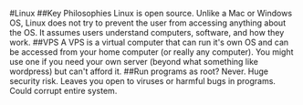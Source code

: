 #Linux
##Key Philosophies 
Linux is open source. Unlike a Mac or Windows OS, Linux does not try to prevent the user from accessing anything about the OS. It assumes users understand computers, software, and how they work. 
##VPS 
A VPS is a virtual computer that can run it's own OS and can be accessed from your home computer (or really any computer). 
You might use one if you need your own server (beyond what something like wordpress) but can't afford it. 
##Run programs as root? 
Never. Huge security risk. Leaves you open to viruses or harmful bugs in programs. Could corrupt entire system. 